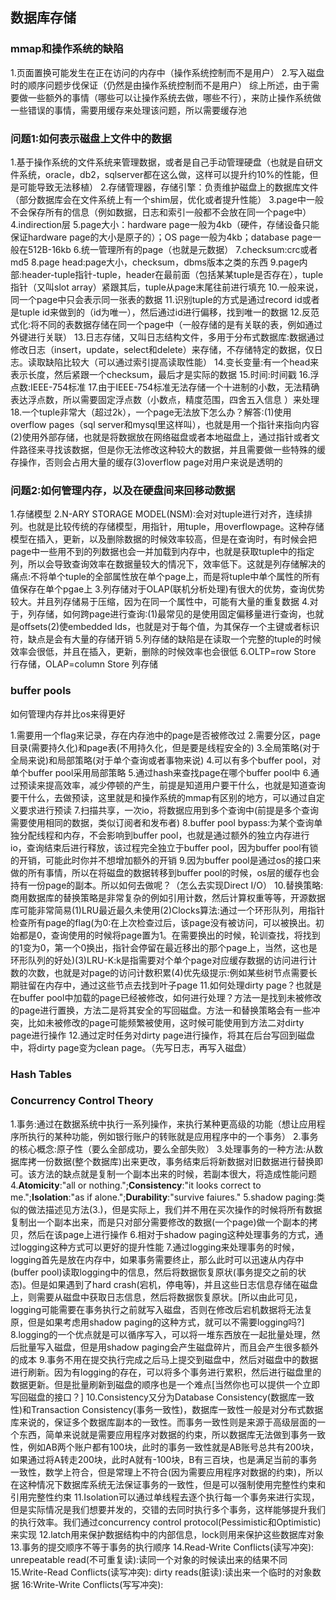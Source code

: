 ## 数据库存储

### mmap和操作系统的缺陷

1.页面置换可能发生在正在访问的内存中（操作系统控制而不是用户）
2.写入磁盘时的顺序问题步伐保证（仍然是由操作系统控制而不是用户）
综上所述，由于需要做一些额外的事情（哪些可以让操作系统去做，哪些不行），来防止操作系统做一些错误的事情，需要用缓存来处理该问题，所以需要缓存池

### 问题1:如何表示磁盘上文件中的数据

1.基于操作系统的文件系统来管理数据，或者是自己手动管理硬盘（也就是自研文件系统，oracle，db2，sqlserver都在这么做，这样可以提升约10%的性能，但是可能导致无法移植）
2.存储管理器，存储引擎：负责维护磁盘上的数据库文件（部分数据库会在文件系统上有一个shim层，优化或者提升性能）
3.page中一般不会保存所有的信息（例如数据，日志和索引一般都不会放在同一个page中）
4.indirection层
5.page大小：hardware page一般为4kb（硬件，存储设备只能保证hardware page的大小是原子的）；OS page一般为4kb；database page一般在512B-16kb
6.统一管理所有的page（也就是元数据）
7.checksum:crc或者md5
8.page head:page大小，checksum，dbms版本之类的东西
9.page内部:header-tuple指针-tuple，header在最前面（包括某某tuple是否存在），tuple指针（又叫slot array）紧跟其后，tuple从page末尾往前进行填充
10.一般来说，同一个page中只会表示同一张表的数据
11.识别tuple的方式是通过record id或者是tuple id来做到的（id为唯一），然后通过id进行偏移，找到唯一的数据
12.反范式化:将不同的表数据存储在同一个page中（一般存储的是有关联的表，例如通过外键进行关联）
13.日志存储，又叫日志结构文件，多用于分布式数据库:数据通过修改日志（insert，update，select和delete）来存储，不存储特定的数据，仅日志。读取缺陷比较大（可以通过索引提高读取性能）
14.变长变量:有一个head来表示长度，然后紧跟一个checksum，最后才是实际的数据
15.时间:时间戳
16.浮点数:IEEE-754标准
17.由于IEEE-754标准无法存储一个十进制的小数，无法精确表达浮点数，所以需要固定浮点数（小数点，精度范围，四舍五入信息                                                                                                          ）来处理
18.一个tuple非常大（超过2k），一个page无法放下怎么办？解答:(1)使用overflow pages（sql server和mysql里这样叫），也就是用一个指针来指向内容(2)使用外部存储，也就是将数据放在网络磁盘或者本地磁盘上，通过指针或者文件路径来寻找该数据，但是你无法修改这种较大的数据，并且需要做一些特殊的缓存操作，否则会占用大量的缓存(3)overflow page对用户来说是透明的

### 问题2:如何管理内存，以及在硬盘间来回移动数据

1.存储模型
2.N-ARY STORAGE MODEL(NSM):会对对tuple进行对齐，连续排列。也就是比较传统的存储模型，用指针，用tuple，用overflowpage。这种存储模型在插入，更新，以及删除数据的时候效率较高，但是在查询时，有时候会把page中一些用不到的列数据也会一并加载到内存中，也就是获取tuple中的指定列，所以会导致查询效率在数据量较大的情况下，效率低下。这就是列存储解决的痛点:不将单个tuple的全部属性放在单个page上，而是将tuple中单个属性的所有值保存在单个pgae上
3.列存储对于OLAP(联机分析处理)有很大的优势，查询优势较大。并且列存储易于压缩，因为在同一个属性中，可能有大量的重复数据
4.对于，列存储，如何跨page进行查询:(1)最常见的是使用固定偏移量进行查询，也就是offsets(2)使embedded lds，也就是对于每个值，为其保存一个主键或者标识符，缺点是会有大量的存储开销
5.列存储的缺陷是在读取一个完整的tuple的时候效率会很低，并且在插入，更新，删除的时候效率也会很低
6.OLTP=row Store 行存储，OLAP=column Store 列存储

### buffer pools

如何管理内存并比os来得更好

1.需要用一个flag来记录，存在内存池中的page是否被修改过
2.需要分区，page目录(需要持久化)和page表(不用持久化，但是要是线程安全的)
3.全局策略(对于全局来说)和局部策略(对于单个查询或者事物来说)
4.可以有多个buffer pool，对单个buffer pool采用局部策略
5.通过hash来查找page在哪个buffer pool中
6.通过预读来提高效率，减少停顿的产生，前提是知道用户要干什么，也就是知道查询要干什么，去做预读，这里就是和操作系统的mmap有区别的地方，可以通过自定义要求进行预读
7.扫描共享，一次io，将数据应用到多个查询中(前提是多个查询需要使用相同的数据，类似订阅者和发布者)
8.buffer pool bypass:为某个查询单独分配线程和内存，不会影响到buffer pool，也就是通过额外的独立内存进行io，查询结束后进行释放，该过程完全独立于buffer pool，因为buffer pool有锁的开销，可能此时你并不想增加额外的开销
9.因为buffer pool是通过os的接口来做的所有事情，所以在将磁盘的数据转移到buffer pool的时候，os层的缓存也会持有一份page的副本。所以如何去做呢？（怎么去实现Direct I/O）
10.替换策略:商用数据库的替换策略是非常复杂的例如引用计数，然后计算权重等等，开源数据库可能非常简易(1)LRU最近最久未使用(2)Clocks算法:通过一个环形队列，用指针检查所有page的flag(为0:在上次检查过后，该page没有被访问，可以被换出。初始都是0，查询使用的时候将page置为1。在需要换出的时候，轮训查找，将找到的1变为0，第一个0换出，指针会停留在最近移出的那个page上，当然，这也是环形队列的好处)(3)LRU-K:k是指需要对个单个page对应缓存数据的访问进行计数的次数，也就是对page的访问计数积累(4)优先级提示:例如某些树节点需要长期驻留在内存中，通过这些节点去找到叶子page
11.如何处理dirty page？也就是在buffer pool中加载的page已经被修改，如何进行处理？方法一是找到未被修改的page进行置换，方法二是将其安全的写回磁盘。方法一和替换策略会有一些冲突，比如未被修改的page可能频繁被使用，这时候可能使用到方法二对dirty page进行操作
12.通过定时任务对dirty page进行操作，将其在后台写回到磁盘中，将dirty page变为clean page。（先写日志，再写入磁盘）

### Hash Tables





### Concurrency Control Theory

1.事务:通过在数据系统中执行一系列操作，来执行某种更高级的功能（想让应用程序所执行的某种功能，例如银行账户的转账就是应用程序中的一个事务）
2.事务的核心概念:原子性（要么全部成功，要么全部失败）
3.处理事务的一种方法:从数据库拷一份数据(整个数据库)出来更改，事务结束后将新数据对旧数据进行替换即可。该方法的缺点就是复制一个副本出来的时候，若副本很大，将造成性能问题
4.**Atomicity**:"all or nothing.";**Consistency**:"it looks correct to me.";**Isolation**:"as if alone.";**Durability**:"survive faiures."
5.shadow paging:类似的做法描述见方法(3.)，但是实际上，我们并不用在买次操作的时候将所有数据复制出一个副本出来，而是只对部分需要修改的数据(一个page)做一个副本的拷贝，然后在该page上进行操作
6.相对于shadow paging这种处理事务的方式，通过logging这种方式可以更好的提升性能
7.通过logging来处理事务的时候，logging首先是放在内存中，如果事务需要终止，那么此时可以迅速从内存中(buffer pool)读取logging中的信息，然后将数据恢复原状(事务提交之前的状态)。但是如果遇到了hard crash(宕机，停电等)，并且这些日志信息存储在磁盘上，则需要从磁盘中获取日志信息，然后将数据恢复原状。[所以由此可见，logging可能需要在事务执行之前就写入磁盘，否则在修改后宕机数据将无法复原，但是如果考虑用shadow paging的这种方式，就可以不需要logging吗?]
8.logging的一个优点就是可以循序写入，可以将一堆东西放在一起批量处理，然后批量写入磁盘，但是用shadow paging会产生磁盘碎片，而且会产生很多额外的成本
9.事务不用在提交执行完成之后马上提交到磁盘中，然后对磁盘中的数据进行刷新。因为有logging的存在，可以将多个事务进行累积，然后进行磁盘里的数据更新。但是批量刷新到磁盘的顺序也是一个难点[当然你也可以提供一个立即写回磁盘的接口？]
10.Consistency又分为Database Consistency(数据库一致性)和Transaction Consistency(事务一致性)，数据库一致性一般是对分布式数据库来说的，保证多个数据库副本的一致性。而事务一致性则是来源于高级层面的一个东西，简单来说就是需要应用程序对数据的约束，所以数据库无法做到事务一致性，例如AB两个账户都有100块，此时的事务一致性就是AB账号总共有200块，如果通过将A转走200块，此时A就有-100块，B有三百块，也是满足当前的事务一致性，数学上符合，但是常理上不符合(因为需要应用程序对数据的约束)，所以在这种情况下数据库系统无法保证事务的一致性，但是可以强制使用完整性约束和引用完整性约束
11.Isolation可以通过单线程去逐个执行每一个事务来进行实现，但是实际情况是我们想要并发的，交错的去同时执行多个事务，这样能够提升我们的执行效率。我们通过concurrency control protocol(Pessimistic和Optimistic)来实现
12.latch用来保护数据结构中的内部信息，lock则用来保护这些数据库对象
13.事务的提交顺序不等于事务的执行顺序
14.Read-Write Conflicts(读写冲突): unrepeatable read(不可重复读):读同一个对象的时候读出来的结果不同
15.Write-Read Conflicts(读写冲突): dirty reads(脏读):读出来一个临时的对象数据
16:Write-Write Conflicts(写写冲突): 
